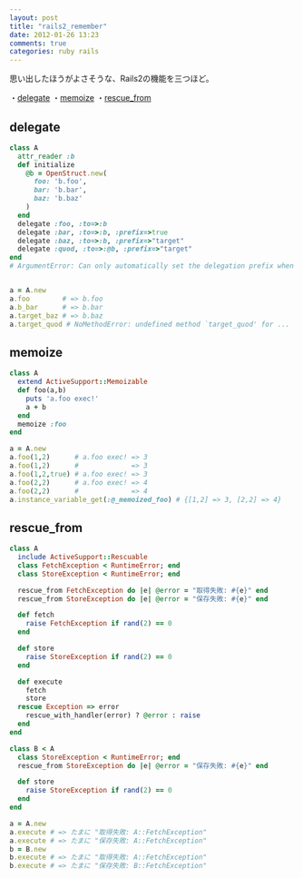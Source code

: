 ```yaml
---
layout: post
title: "rails2_remember"
date: 2012-01-26 13:23
comments: true
categories: ruby rails
---
```


思い出したほうがよさそうな、Rails2の機能を三つほど。

・[delegate](http://apidock.com/rails/Module/delegate)
・[memoize](http://apidock.com/rails/ActiveSupport/Memoizable/memoize)
・[rescue_from](http://apidock.com/rails/ActionDispatch/Rescue/rescue_from)

## delegate ##

``` ruby
class A
  attr_reader :b
  def initialize
    @b = OpenStruct.new(
      foo: 'b.foo',
      bar: 'b.bar',
      baz: 'b.baz'
    )
  end
  delegate :foo, :to=>:b
  delegate :bar, :to=>:b, :prefix=>true
  delegate :baz, :to=>:b, :prefix=>"target"
  delegate :quod, :to=>:@b, :prefix=>"target"
end
# ArgumentError: Can only automatically set the delegation prefix when delegating to a method.


a = A.new
a.foo        # => b.foo
a.b_bar      # => b.bar
a.target_baz # => b.baz
a.target_quod # NoMethodError: undefined method `target_quod' for ...

```

## memoize ##

``` ruby
class A
  extend ActiveSupport::Memoizable
  def foo(a,b)
    puts 'a.foo exec!'
    a + b
  end
  memoize :foo
end

a = A.new
a.foo(1,2)      # a.foo exec! => 3
a.foo(1,2)      #             => 3
a.foo(1,2,true) # a.foo exec! => 3
a.foo(2,2)      # a.foo exec! => 4
a.foo(2,2)      #             => 4
a.instance_variable_get(:@_memoized_foo) # {[1,2] => 3, [2,2] => 4}
```

## rescue_from ##

``` ruby
class A
  include ActiveSupport::Rescuable
  class FetchException < RuntimeError; end
  class StoreException < RuntimeError; end

  rescue_from FetchException do |e| @error = "取得失敗: #{e}" end
  rescue_from StoreException do |e| @error = "保存失敗: #{e}" end

  def fetch
    raise FetchException if rand(2) == 0 
  end

  def store
    raise StoreException if rand(2) == 0 
  end

  def execute
    fetch
    store
  rescue Exception => error
    rescue_with_handler(error) ? @error : raise
  end
end

class B < A
  class StoreException < RuntimeError; end
  rescue_from StoreException do |e| @error = "保存失敗: #{e}" end

  def store
    raise StoreException if rand(2) == 0 
  end  
end

a = A.new
a.execute # => たまに "取得失敗: A::FetchException"
a.execute # => たまに "保存失敗: A::FetchException"
b = B.new
b.execute # => たまに "取得失敗: A::FetchException"
b.execute # => たまに "保存失敗: B::FetchException"
```

